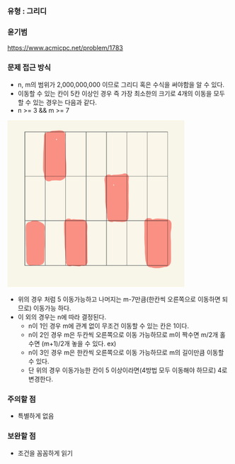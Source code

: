 ### 유형 : 그리디
### 윤기범
https://www.acmicpc.net/problem/1783

### 문제 접근 방식
  - n, m의 범위가 2,000,000,000 이므로 그리디 혹은 수식을 써야함을 알 수 있다.
  - 이동할 수 있는 칸이 5칸 이상인 경우 즉 가장 최소한의 크기로 4개의 이동을 모두할 수 있는 경우는 다음과 같다.
  - n >= 3 && m >= 7
  <img src ="table.png" width = "400" >

  - 위의 경우 처럼 5 이동가능하고 나머지는 m-7만큼(한칸씩 오른쪽으로 이동하면 되므로) 이동가능 하다.
  - 이 외의 경우는 n에 따라 결정된다.
    - n이 1인 경우 m에 관계 없이 무조건 이동할 수 있는 칸은 1이다.
    - n이 2인 경우 m은 두칸씩 오른쪽으로 이동 가능하므로 m이 짝수면 m/2개 홀수면 (m+1)/2개 놓을 수 있다. ex)
    - n이 3인 경우 m은 한칸씩 오른쪽으로 이동 가능하므로 m의 길이만큼 이동할 수 있다.
    - 단 위의 경우 이동가능한 칸이 5 이상이라면(4방법 모두 이동해야 하므로) 4로 변경한다.
  
### 주의할 점
  - 특별하게 없음

### 보완할 점
  - 조건을 꼼꼼하게 읽기
